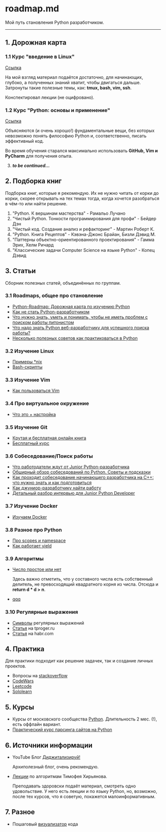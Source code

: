 # roadmap.md

Мой путь становления Python разработчиком.

------------

## 1. Дорожная карта
### 1.1 Курс "введение в Linux"
[Ссылка](https://stepik.org/course/73/)

На мой взгляд материал подаётся достаточно, для начинающих, глубоко, а полученных знаний хватит, чтобы двигаться дальше. Затронуты такие полезные темы, как: **tmux, bash, vim, ssh**.

Конспектировал лекции (не оцифровано).

### 1.2 Курс "Python: основы и применение"
[Ссылка](https://stepik.org/course/512/)

Объясняются (и очень хорошо!) фундаментальные вещи, без которых невозможно понять философию Python и, соответственно, писать эффективный код.

Во время обучения старался максимально использовать **GitHub, Vim и PyCharm** для получения опыта.

3)  ***to be continued...***

## 2. Подборка книг
Подборка книг, которые я рекомендую. Их не нужно читать от корки до корки, скорее открывать на тех темах тогда, когда хочется разобраться в чём-то или найти решение.
1. "Python. К вершинам мастерства" - Рамальо Лучано
1. "Чистый Python. Тонкости программирования для профи" - Бейдер Дэн
1. "Чистый код. Создание анализ и рефакторинг" - Мартин Роберт К.
1. "Python. Книга Рецептов" - Кэвэна-Джонс Брайан, Бизли Дэвид М.
1. "Паттерны объектно-ориентированного проектирования" - Гамма Эрих, Хелм Ричард
1. "Классические задачи Computer Science на языке Python" - Копец Дэвид

## 3. Статьи
Сборник полезных статей, объединённых по группам. 
### 3.1 Roadmaps, общее про становление
- [Python-Roadmap: Дорожная карта по изучению Python](https://github.com/GnuriaN/Python-Roadmap)
- [Как не стать Python-разработчиком](https://habr.com/ru/post/350748/)
- [Что нужно знать, уметь и понимать, чтобы не иметь проблем с поиском работы питонистом](https://habr.com/ru/post/311642/)
- [Что надо знать Python веб-разработчику для успешного поиска работы?](https://www.youtube.com/watch?v=9kLI6R0heTQ)
- [Несколько полезных советов как практиковаться в Python](https://habr.com/ru/post/478900/)

### 3.2 Изучение Linux
- [Примеры *nix](http://najomi.org/_nix)
- [Bash-скрипты](https://habr.com/ru/company/ruvds/blog/325522/)

### 3.3 Изучение Vim
- [ Как пользоваться Vim](http://najomi.org/vim)

### 3.4 Про виртуальное окружение
- [Что это + настройка](https://python-scripts.com/virtualenv)

### 3.5 Изучение Git
- [Крутая и бесплатная онлайн книга](https://git-scm.com/book/ru/v2)
- [Бесплатный курс](https://githowto.com/ru)

### 3.6 Собеседование/Поиск работы
- [Что работодатели ждут от Junior Python-разработчика](https://tproger.ru/articles/what-junior-python-dev-should-know/)
- [Обширный обзор собеседований по Python. Советы и подсказки](https://habr.com/ru/post/439576/)
- [Как проходит собеседование начинающего разработчика на С++: что нужно знать и как подготовиться](https://habr.com/ru/company/yandex_praktikum/blog/533154/)
- [Как джуниор-разработчику найти работу ](https://vc.ru/flood/29126-kak-dzhunior-razrabotchiku-nayti-rabotu)
- [Детальный разбор интервью для Junior Python Developer](https://habr.com/ru/post/458746/)

### 3.7 Изучение Docker
- [Изучаем Docker](https://habr.com/ru/company/ruvds/blog/438796/)

### 3.8 Разное про Python
- [Про scopes и namespace](https://realpython.com/python-scope-legb-rule/#using-enclosing-scopes-as-closures)
- [Как работает yield](https://habr.com/ru/post/132554/)

### 3.9   Алгоритмы

- [Число простое или нет](https://foxford.ru/wiki/informatika/proverka-chisla-na-prostotu-v-python)

  Здесь важно отметить, что у составного числа есть собственный делитель, не превосходящий квадратного корня из числа. Отсюда и **return d * d > n**.

- [qqq]()

### 3.10 Регулярные выражения

* [Символы](https://www.debuggex.com/cheatsheet/regex/python) регулярных выражений
* [Статья](https://tproger.ru/translations/regular-expression-python/) на tproger.ru
* [Статья](https://habr.com/ru/post/349860/) на habr.com




## 4. Практика
Для практики подходит как решение задачек, так и создание личных проектов.
- Вопросы на [stackoverflow](https://ru.stackoverflow.com/questions/tagged/python)
- [CodeWars](https://www.codewars.com/)
- [Leetcode](https://leetcode.com/problemset/all/)
- [Sololearn](https://www.sololearn.com/)

## 5. Курсы
- Курсы от московского сообщества [Python](https://learn.python.ru/). Длительность 2 мес. (!), есть оффлайн вариант.
-  [Практический курс парсинга сайтов на Python](https://www.patreon.com/posts/karta-kurs-na-30462246)

## 6. Источники информации

- YouTube Блог [Диджитализируй!](https://www.youtube.com/channel/UC9MK8SybZcrHR3CUV4NMy2g)

  Архиполезный блог, очень рекомендую.

- [Лекции](https://youtube.com/playlist?list=PLRDzFCPr95fK7tr47883DFUbm4GeOjjc0) по алгоритмам Тимофея Хирьянова.

  Преподавать здоровски подаёт материал, смотреть одно удовольствие. У него есть лекции и по языку Python, но, возможно, после тех курсов, что я советую, покажется малоинформативным. 

## 7. Разное

- Пошаговый [визуализатор](http://www.pythontutor.com/) кода
